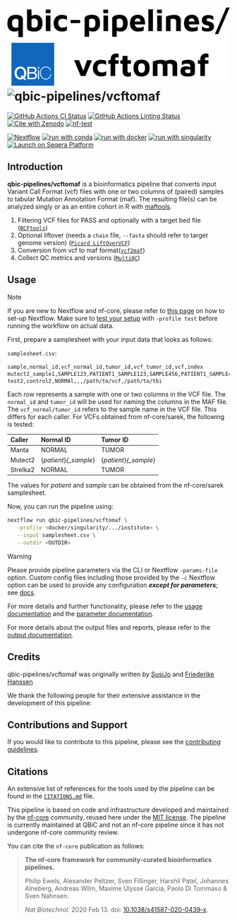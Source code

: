 # ![qbic-pipelines/vcftomaf](docs/images/qbic-pipelines-vcftomaf-logo.png#gh-light-mode-only) ![qbic-pipelines/vcftomaf](docs/images/qbic-pipelines-vcftomaf-logo-dark.png.png#gh-dark-mode-only)

[![GitHub Actions CI Status](https://github.com/qbic-pipelines/vcftomaf/actions/workflows/ci.yml/badge.svg)](https://github.com/qbic-pipelines/vcftomaf/actions/workflows/ci.yml)
[![GitHub Actions Linting Status](https://github.com/qbic-pipelines/vcftomaf/actions/workflows/linting.yml/badge.svg)](https://github.com/qbic-pipelines/vcftomaf/actions/workflows/linting.yml)[![Cite with Zenodo](http://img.shields.io/badge/DOI-10.5281/zenodo.XXXXXXX-1073c8?labelColor=000000)](https://doi.org/10.5281/zenodo.XXXXXXX)
[![nf-test](https://img.shields.io/badge/unit_tests-nf--test-337ab7.svg)](https://www.nf-test.com)

[![Nextflow](https://img.shields.io/badge/nextflow%20DSL2-%E2%89%A523.04.0-23aa62.svg)](https://www.nextflow.io/)
[![run with conda](http://img.shields.io/badge/run%20with-conda-3EB049?labelColor=000000&logo=anaconda)](https://docs.conda.io/en/latest/)
[![run with docker](https://img.shields.io/badge/run%20with-docker-0db7ed?labelColor=000000&logo=docker)](https://www.docker.com/)
[![run with singularity](https://img.shields.io/badge/run%20with-singularity-1d355c.svg?labelColor=000000)](https://sylabs.io/docs/)
[![Launch on Seqera Platform](https://img.shields.io/badge/Launch%20%F0%9F%9A%80-Seqera%20Platform-%234256e7)](https://tower.nf/launch?pipeline=https://github.com/qbic-pipelines/vcftomaf)

## Introduction

**qbic-pipelines/vcftomaf** is a bioinformatics pipeline that converts input Variant Call Format (vcf) files with one or two columns of (paired) samples to tabular Mutation Annotation Format (maf).
The resulting file(s) can be analyzed singly or as an entire cohort in R with [maftools](https://github.com/PoisonAlien/maftools).

1. Filtering VCF files for PASS and optionally with a target bed file ([`BCFtools`](https://github.com/samtools/bcftools))
2. Optional liftover (needs a `chain` file, `--fasta` should refer to target genome version) ([`Picard LiftOverVCF`](https://gatk.broadinstitute.org/hc/en-us/articles/360037060932-LiftoverVcf-Picard))
3. Conversion from vcf to maf format([`vcf2maf`](https://github.com/mskcc/vcf2maf))
4. Collect QC metrics and versions ([`MultiQC`](http://multiqc.info/))

## Usage

> [!NOTE]
> If you are new to Nextflow and nf-core, please refer to [this page](https://nf-co.re/docs/usage/installation) on how to set-up Nextflow. Make sure to [test your setup](https://nf-co.re/docs/usage/introduction#how-to-run-a-pipeline) with `-profile test` before running the workflow on actual data.

First, prepare a samplesheet with your input data that looks as follows:

`samplesheet.csv`:

```csv
sample,normal_id,vcf_normal_id,tumor_id,vcf_tumor_id,vcf,index
mutect2_sample1,SAMPLE123,PATIENT1_SAMPLE123,SAMPLE456,PATIENT1_SAMPLE456,/path/to/vcf,/path/to/tbi
test2,control2,NORMAl,,,/path/to/vcf,/path/to/tbi
```

Each row represents a sample with one or two columns in the VCF file. The `normal_id` and `tumor_id` will be used for naming the columns in the MAF file. The `vcf_normal/tumor_id` refers to the sample name in the VCF file. This differs for each caller. For VCFs obtained from nf-core/sarek, the following is tested:

| Caller   | Normal ID               | Tumor ID                |
| :------- | :---------------------- | :---------------------- |
| Manta    | NORMAL                  | TUMOR                   |
| Mutect2  | {_patient_}_{\_sample_} | {_patient_}_{\_sample_} |
| Strelka2 | NORMAL                  | TUMOR                   |

The values for _patient_ and _sample_ can be obtained from the nf-core/sarek samplesheet.

Now, you can run the pipeline using:

```bash
nextflow run qbic-pipelines/vcftomaf \
   -profile <docker/singularity/.../institute> \
   --input samplesheet.csv \
   --outdir <OUTDIR>
```

> [!WARNING]
> Please provide pipeline parameters via the CLI or Nextflow `-params-file` option. Custom config files including those provided by the `-c` Nextflow option can be used to provide any configuration _**except for parameters**_;
> see [docs](https://nf-co.re/usage/configuration#custom-configuration-files).

For more details and further functionality, please refer to the [usage documentation](docs/usage.md) and the [parameter documentation](nextflow_schema.json).

For more details about the output files and reports, please refer to the
[output documentation](docs/output.md).

## Credits

qbic-pipelines/vcftomaf was originally written by [SusiJo](https://github.com/SusiJo) and [Friederike Hanssen](https://github.com/FriederikeHanssen)

We thank the following people for their extensive assistance in the development of this pipeline:

## Contributions and Support

If you would like to contribute to this pipeline, please see the [contributing guidelines](.github/CONTRIBUTING.md).

## Citations

<!-- TODO nf-core: Add citation for pipeline after first release. Uncomment lines below and update Zenodo doi and badge at the top of this file. -->
<!-- If you use qbic-pipelines/vcftomaf for your analysis, please cite it using the following doi: [10.5281/zenodo.XXXXXX](https://doi.org/10.5281/zenodo.XXXXXX) -->

<!-- TODO nf-core: Add bibliography of tools and data used in your pipeline -->

An extensive list of references for the tools used by the pipeline can be found in the [`CITATIONS.md`](CITATIONS.md) file.

This pipeline is based on code and infrastructure developed and maintained by the [nf-core](https://nf-co.re) community, reused here under the [MIT license](https://github.com/nf-core/tools/blob/master/LICENSE).
The pipeline is currently maintained at QBiC and not an nf-core pipeline since it has not undergone nf-core community review.

You can cite the `nf-core` publication as follows:

> **The nf-core framework for community-curated bioinformatics pipelines.**
>
> Philip Ewels, Alexander Peltzer, Sven Fillinger, Harshil Patel, Johannes Alneberg, Andreas Wilm, Maxime Ulysse Garcia, Paolo Di Tommaso & Sven Nahnsen.
>
> _Nat Biotechnol._ 2020 Feb 13. doi: [10.1038/s41587-020-0439-x](https://dx.doi.org/10.1038/s41587-020-0439-x).
